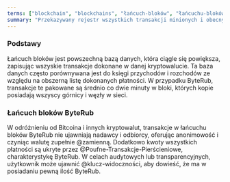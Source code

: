 ```yaml
---
terms: ["blockchain", "blockchains", "łańcuch-bloków", "łańcuchu-bloków", "łańcuchowi-bloków", "łańcucha-bloków", "łańcuchem-bloków"]
summary: "Przekazywany rejestr wszystkich transakcji minionych i obecnych, który nie ujawnia nadawcy i odbiorcy płatności."
---
```


### Podstawy

Łańcuch bloków jest powszechną bazą danych, która ciągle się powiększa, zapisując wszyskie transakcje dokonane w danej kryptowalucie. Ta baza danych często porównywana jest do księgi przychodów i rozchodów ze względu na obszerną listę dokonanych płatności. W przypadku ByteRub, transakcje te pakowane są średnio co dwie minuty w bloki, których kopie posiadają wszyscy górnicy i węzły w sieci.

### Łańcuch bloków ByteRub

W odróżnieniu od Bitcoina i innych kryptowalut, transakcje w łańcuchu bloków ByteRub nie ujawniają nadawcy i odbiorcy, oferując anonimowość i czyniąc walutę zupełnie @zamienną. Dodatkowo kwoty wszystkich płatności są ukryte przez @Poufne-Transakcje-Pierścieniowe, charakterystykę ByteRub. W celach audytowych lub transparencyjnych, użytkownik może ujawnić @klucz-widoczności, aby dowieść, że ma w posiadaniu pewną ilość ByteRub.
